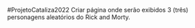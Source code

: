 #ProjetoCataliza2022
Criar página onde serão exibidos 3 (três) personagens aleatórios do Rick and Morty.